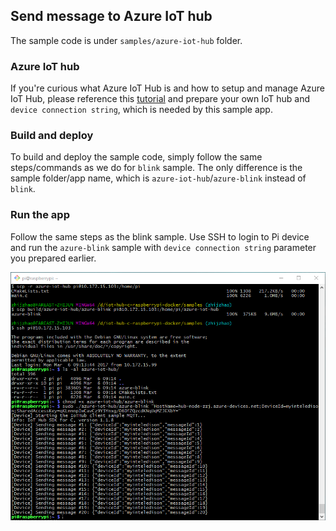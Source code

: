 ## Send message to Azure IoT hub

The sample code is under `samples/azure-iot-hub` folder.

### Azure IoT hub
If you're curious what Azure IoT Hub is and how to setup and manage Azure IoT Hub, please reference this [tutorial](https://github.com/Azure/azure-iot-device-ecosystem/blob/master/setup_iothub.md) and prepare your own IoT hub and `device connection string`, which is needed by this sample app. 

### Build and deploy

To build and deploy the sample code, simply follow the same steps/commands as we do for `blink` sample. The only difference is the sample folder/app name, which is `azure-iot-hub`/`azure-blink` instead of `blink`.

### Run the app

Follow the same steps as the blink sample. Use SSH to login to Pi device and run the `azure-blink` sample with `device connection string` parameter you prepared earlier.

![ssh.png](media/win/azure-iot-hub.PNG)